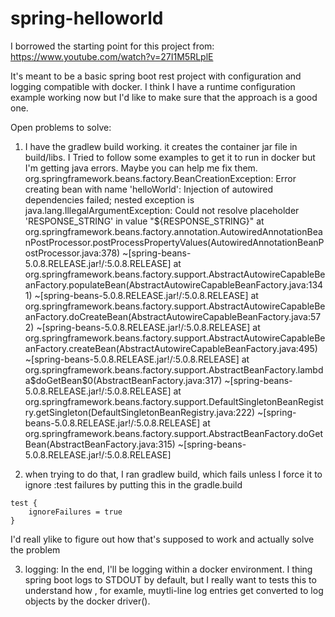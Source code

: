# spring-helloworld
I borrowed the starting point for this project from:  https://www.youtube.com/watch?v=27I1M5RLplE


It's meant to be a basic spring boot rest project with configuration and logging compatible with docker.  I think I have  a runtime configuration example working now but I'd like to make sure that the approach is a good one.

Open problems to solve:
1) I have the gradlew build working. it creates the container jar file in build/libs.  I Tried to follow some examples to get it to run in docker but I'm getting java errors. Maybe you can help me fix them.
org.springframework.beans.factory.BeanCreationException: Error creating bean with name 'helloWorld': Injection of autowired dependencies failed; nested exception is java.lang.IllegalArgumentException: Could not resolve placeholder 'RESPONSE_STRING' in value "${RESPONSE_STRING}"
	at org.springframework.beans.factory.annotation.AutowiredAnnotationBeanPostProcessor.postProcessPropertyValues(AutowiredAnnotationBeanPostProcessor.java:378) ~[spring-beans-5.0.8.RELEASE.jar!/:5.0.8.RELEASE]
	at org.springframework.beans.factory.support.AbstractAutowireCapableBeanFactory.populateBean(AbstractAutowireCapableBeanFactory.java:1341) ~[spring-beans-5.0.8.RELEASE.jar!/:5.0.8.RELEASE]
	at org.springframework.beans.factory.support.AbstractAutowireCapableBeanFactory.doCreateBean(AbstractAutowireCapableBeanFactory.java:572) ~[spring-beans-5.0.8.RELEASE.jar!/:5.0.8.RELEASE]
	at org.springframework.beans.factory.support.AbstractAutowireCapableBeanFactory.createBean(AbstractAutowireCapableBeanFactory.java:495) ~[spring-beans-5.0.8.RELEASE.jar!/:5.0.8.RELEASE]
	at org.springframework.beans.factory.support.AbstractBeanFactory.lambda$doGetBean$0(AbstractBeanFactory.java:317) ~[spring-beans-5.0.8.RELEASE.jar!/:5.0.8.RELEASE]
	at org.springframework.beans.factory.support.DefaultSingletonBeanRegistry.getSingleton(DefaultSingletonBeanRegistry.java:222) ~[spring-beans-5.0.8.RELEASE.jar!/:5.0.8.RELEASE]
	at org.springframework.beans.factory.support.AbstractBeanFactory.doGetBean(AbstractBeanFactory.java:315) ~[spring-beans-5.0.8.RELEASE.jar!/:5.0.8.RELEASE]

2) when trying to do that, I ran gradlew build, which fails unless I force it to ignore :test failures by putting this in the gradle.build
```
test {
	ignoreFailures = true
}
```

I'd reall ylike to figure out how that's supposed to work and actually solve the problem

3) logging: In the end, I'll be logging within a docker environment. I thing spring boot logs to STDOUT by default, but I really want to tests this to understand how , for examle, muytli-line log entries get converted to log objects by the docker driver().

